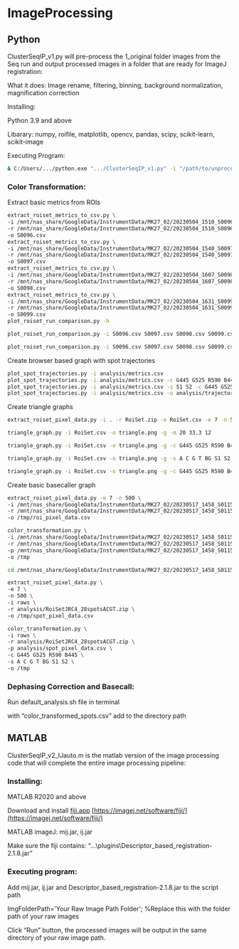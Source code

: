 # ImageProcessing

## Python

ClusterSeqIP_v1.py will pre-process the 1_original folder images from the Seq run and output processed images in a folder that are ready for ImageJ registration: 

What it does: Image rename, filtering, binning, background normalization, magnification correction 

Installing: 

Python 3.9 and above

Libarary: numpy, roifile, matplotlib, opencv, pandas, scipy, scikit-learn, scikit-image

Executing Program:
```bash
& C:/Users/.../python.exe ".../ClusterSeqIP_v1.py" -i "/path/to/unprocessed/data"
```

### Color Transformation:

Extract basic metrics from ROIs
```bash
extract_roiset_metrics_to_csv.py \
-i /mnt/nas_share/GoogleData/InstrumentData/MK27_02/20230504_1510_S0096_0001/raws/ \
-r /mnt/nas_share/GoogleData/InstrumentData/MK27_02/20230504_1510_S0096_0001/Analysis/S0096_RoiSet.zip \
-o S0096.csv
extract_roiset_metrics_to_csv.py \
-i /mnt/nas_share/GoogleData/InstrumentData/MK27_02/20230504_1540_S0097_0001/raws/ \
-r /mnt/nas_share/GoogleData/InstrumentData/MK27_02/20230504_1540_S0097_0001/Analysis/S0097_RoiSet.zip \
-o S0097.csv
extract_roiset_metrics_to_csv.py \
-i /mnt/nas_share/GoogleData/InstrumentData/MK27_02/20230504_1607_S0098_0001/raws/ \
-r /mnt/nas_share/GoogleData/InstrumentData/MK27_02/20230504_1607_S0098_0001/Analysis/S0098_RoiSet.zip \
-o S0098.csv
extract_roiset_metrics_to_csv.py \
-i /mnt/nas_share/GoogleData/InstrumentData/MK27_02/20230504_1631_S0099_0001/raws/ \
-r /mnt/nas_share/GoogleData/InstrumentData/MK27_02/20230504_1631_S0099_0001/Analysis/S0099_RoiSet5.zip \
-o S0099.csv
plot_roiset_run_comparison.py -h

plot_roiset_run_comparison.py -i S0096.csv S0097.csv S0098.csv S0099.csv -o orig.jpg

plot_roiset_run_comparison.py -i S0096.csv S0097.csv S0098.csv S0099.csv -o normalized.jpg -n
```

Create browser based graph with spot trajectories
```bash
plot_spot_trajectories.py -i analysis/metrics.csv
plot_spot_trajectories.py -i analysis/metrics.csv -c G445 G525 R590 B445
plot_spot_trajectories.py -i analysis/metrics.csv -s S1 S2 -c G445 G525 R590 B445
plot_spot_trajectories.py -i analysis/metrics.csv -o analysis/trajectories.png
```

Create triangle graphs
```bash
extract_roiset_pixel_data.py -i . -r RoiSet.zip -o RoiSet.csv -e 7 -n 500

triangle_graph.py -i RoiSet.csv -o triangle.png -g -m 20 33.3 12

triangle_graph.py -i RoiSet.csv -o triangle.png -g -c G445 G525 R590 B445

triangle_graph.py -i RoiSet.csv -o triangle.png -g -s A C G T BG S1 S2

triangle_graph.py -i RoiSet.csv -o triangle.png -g -c G445 G525 R590 B445 -s A C G T BG S1 S2
```

Create basic basecaller graph
```bash
extract_roiset_pixel_data.py -e 7 -n 500 \
-i /mnt/nas_share/GoogleData/InstrumentData/MK27_02/20230517_1458_S0115_0001/raws \
-r /mnt/nas_share/GoogleData/InstrumentData/MK27_02/20230517_1458_S0115_0001/analysis/RoiSetJRC4_28spotsACGT.zip \
-o /tmp/roi_pixel_data.csv

color_transformation.py \
-i /mnt/nas_share/GoogleData/InstrumentData/MK27_02/20230517_1458_S0115_0001/raws \
-r /mnt/nas_share/GoogleData/InstrumentData/MK27_02/20230517_1458_S0115_0001/analysis/RoiSetJRC4_28spotsACGT.zip \
-p /mnt/nas_share/GoogleData/InstrumentData/MK27_02/20230517_1458_S0115_0001/analysis/roi_pixel_data.csv \
-o /tmp

cd /mnt/nas_share/GoogleData/InstrumentData/MK27_02/20230517_1458_S0115_0001

extract_roiset_pixel_data.py \
-e 7 \
-n 500 \
-i raws \
-r analysis/RoiSetJRC4_28spotsACGT.zip \
-o /tmp/spot_pixel_data.csv

color_transformation.py \
-i raws \
-r analysis/RoiSetJRC4_28spotsACGT.zip \
-p analysis/spot_pixel_data.csv \
-c G445 G525 R590 B445 \
-s A C G T BG S1 S2 \
-o /tmp
```

### Dephasing Correction and Basecall:

Run default_analysis.sh file in terminal

with “color_transformed_spots.csv” add to the directory path

## MATLAB

ClusterSeqIP_v2_IJauto.m is the matlab version of the image processing code that will complete the entire image processing pipeline:

### Installing:

MATLAB R2020 and above

Download and install [fiji.app](http://fiji.app) [https://imagej.net/software/fiji/](https://imagej.net/software/fiji/)

MATLAB imageJ: mij.jar, ij.jar

Make sure the fiji contains: “…\plugins\Descriptor_based_registration-2.1.8.jar”

### Executing program:

Add mij.jar, ij.jar and Descriptor_based_registration-2.1.8.jar to the script path

ImgFolderPath='Your Raw Image Path Folder'; %Replace this with the folder path of your raw images

Click “Run” button, the processed images will be output in the same directory of your raw image path.
